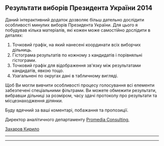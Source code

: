 Результати виборів Президента України 2014
---------------------------------------------------

Даний інтерактивний додаток дозволяє більш дательно дослідити особливості минулих виборів Президента України.
Для цього я побудував кілька матеріалів, які кожен може самостійно дослідити в деталях:

1. Точковий графік, на який нанесені координати всіх виборчих дільниць.
2. Гістограма результатів по кожному з кандидатів і порівняльні гістограми.
3. Точковий графік для відображення зв'язку між результатами кандидатів, явкою тощо.
4. Узагальнені по округах дані в табличному вигляді.

Щоб Ви могли вивчити особливості процесу голосування всі елементи забезпечені спеціальними фільтрами. Ви можете обмежити результати, вибравши дільниці за розміром, часу здачі протоколу про результати та місцезнаходження ділянки.

Буду вдячний за ваші коментарі, побажання та пропозиції.

Директор аналітичного департаменту [Promedia Consulting](https://pro-media.com.ua),

[Захаров Кирило](https://www.linkedin.com/profile/view?id=25055508&trk=spm_pic)

___


___








